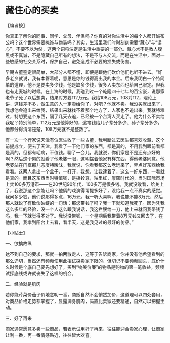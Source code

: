 # 藏住心的买卖

【编者按】

你真正了解你的同事、同学、父母、伴侣吗？你真的对你生活中的每个人都开诚布公吗？这个世界需要掩饰与伪装吗？其实，生活里我们时时刻刻需要“藏心”与“读心”，不要不以为然，这两个词将注定是生活中重要的一部分。藏心术不是教人腹黑或不真诚，不是隐藏自己所有的想法，不是不与人交流，而是在生活中，面对一些敏感的社交关系时，保护自己，避免造成不必要的损失或伤害。

早期古董鉴定很简单，大部分人都不懂，即便是跟他们砍价他们也听不进去。“好多老乡就说，我有本管着呢，意思是你的钱得高出我的本金。后来我明白一个特简单的道理，他不是要卖多少钱，他是缺多少钱，很多人卖东西也给自己限定。但我也有走麦城的时候。在上海的时候，我碰到过一个乾隆四十七年的百宝嵌，说那家老爷子死了以后想卖，结果对方要112万元。我给108万元，108对112，理论上讲，这钱差不多，做生意的人一定卖给你了，对吧？他就不卖。我没买就出来了，我想他会追出来给我，结果出来就找不着那个地方了，人家也不追出来。我就特难过，特想要这个东西，隔了几天去追，已经被一个台湾人买走了。他为什么不卖给我呢？特别简单，112万元是他算好的，这笔钱给儿子辈分多少、孙子辈分多少，他都分得清清楚楚，108万元就不是整数了。

有一次一个行家说天津有位医生收了一些古董，我判断过去医生都喜欢收藏，这个前提成立，便去了天津。我看了一下他们家的东西，都是真的，不用我到跟前看都是真的，但都有毛病，不值钱。聊了一会儿，我就说，你们家是不是还有点好的啊？然后这个男的就看了他老婆一眼，这明摆着他家有样东西，得他老婆同意。他老婆站在门框那儿态度特暧昧，我就说，你看我都这么老远来了，弄点好东西给我看看。这两人拿出一个盒子，一打开，我想，让我逮着了，这么一好东西，一看就是真的。而且这东西当时特值钱，是摇铃尊，釉里红，康熙时代的，当时国际市场上卖100多万港币——在20世纪90年代，100多万是很多钱。我就没敢看，给关上了，我说那这个您能让吗？他俩的戏演得甭提多好了，没给我一点不真实的感觉。我问多少钱，他们说那得多点，16万元。我一听大喜啊，我说能不能8万元，然后那人就说了有致命破绽的一句话：那您带钱了吗？我一下就知道我死了。因为凭我这么多年的经验，没一个人这么跟我说话，我这拦腰给一刀，他上来就问我带钱了吗，我一下就觉得不对了。我说没带钱，一个星期后我带着8万元钱又回去了，在他们家，我拿到阳台上去看，看半天，这是我见过的最好的仿品。”

【小贴士】

一、欲擒故纵

达不到自己的要求，那就一拍两散走人，这等于告诉商家，你并没有他希望看到的那么迫切，当然还有频频使用此招试探卖家下限的，但切记不要频频回头，底价什么时候是个底自己要先想好了，买到“物美价廉”的物品是购物的第一笔收益，频频试探底线或许就丧失了这样的机会。

二、经验就是肌肉

若你能芹菜价茄子价地念叨一番，商贩自然不会悄然加价，这道理可以四处套用，对商品价格走势都掌握了，显露满身肌肉，简直比卖家还要精通，自然可以把握主动。

三、好了再来

商家通常愿意多卖一些商品，若表示试用好了再来，往往能迎合卖家心理，让商家让利一番，再一番情感贴近，往往皆大欢喜。